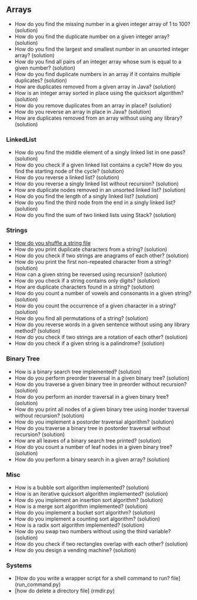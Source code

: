 
## Arrays

+ How do you find the missing number in a given integer array of 1 to 100? (solution)
+ How do you find the duplicate number on a given integer array? (solution)
+ How do you find the largest and smallest number in an unsorted integer array? (solution)
+ How do you find all pairs of an integer array whose sum is equal to a given number? (solution)
+ How do you find duplicate numbers in an array if it contains multiple duplicates? (solution)
+ How are duplicates removed from a given array in Java? (solution)
+ How is an integer array sorted in place using the quicksort algorithm? (solution)
+ How do you remove duplicates from an array in place? (solution)
+ How do you reverse an array in place in Java? (solution)
+ How are duplicates removed from an array without using any library? (solution)
### LinkedList

+ How do you find the middle element of a singly linked list in one pass? (solution)
+ How do you check if a given linked list contains a cycle? How do you find the starting node of the cycle? (solution)
+ How do you reverse a linked list? (solution)
+ How do you reverse a singly linked list without recursion? (solution)
+ How are duplicate nodes removed in an unsorted linked list? (solution)
+ How do you find the length of a singly linked list? (solution)
+ How do you find the third node from the end in a singly linked list? (solution)
+ How do you find the sum of two linked lists using Stack? (solution)

### Strings
+ [How do you shuffle a string file](string_shuffle.py)
+ How do you print duplicate characters from a string? (solution)
+ How do you check if two strings are anagrams of each other? (solution)
+ How do you print the first non-repeated character from a string? (solution)
+ How can a given string be reversed using recursion? (solution)
+ How do you check if a string contains only digits? (solution)
+ How are duplicate characters found in a string? (solution)
+ How do you count a number of vowels and consonants in a given string? (solution)
+ How do you count the occurrence of a given character in a string? (solution)
+ How do you find all permutations of a string? (solution)
+ How do you reverse words in a given sentence without using any library method? (solution)
+ How do you check if two strings are a rotation of each other? (solution)
+ How do you check if a given string is a palindrome? (solution)

### Binary Tree

+ How is a binary search tree implemented? (solution)
+ How do you perform preorder traversal in a given binary tree? (solution)
+ How do you traverse a given binary tree in preorder without recursion? (solution)
+ How do you perform an inorder traversal in a given binary tree? (solution)
+ How do you print all nodes of a given binary tree using inorder traversal without recursion? (solution)
+ How do you implement a postorder traversal algorithm? (solution)
+ How do you traverse a binary tree in postorder traversal without recursion? (solution)
+ How are all leaves of a binary search tree printed? (solution)
+ How do you count a number of leaf nodes in a given binary tree? (solution)
+ How do you perform a binary search in a given array? (solution)

### Misc

+ How is a bubble sort algorithm implemented? (solution)
+ How is an iterative quicksort algorithm implemented? (solution)
+ How do you implement an insertion sort algorithm? (solution)
+ How is a merge sort algorithm implemented? (solution)
+ How do you implement a bucket sort algorithm? (solution)
+ How do you implement a counting sort algorithm? (solution)
+ How is a radix sort algorithm implemented? (solution)
+ How do you swap two numbers without using the third variable? (solution)
+ How do you check if two rectangles overlap with each other? (solution)
+  How do you design a vending machine? (solution)

### Systems
+ [How do you write a wrapper script for a shell command to run? file] (run_command.py)
+ [how do delete a directory file] (rmdir.py)
